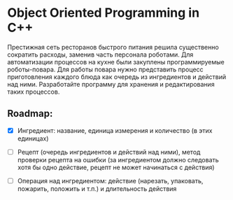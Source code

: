 # Object Oriented Programming in C++

Престижная сеть ресторанов быстрого питания решила существенно сократить расходы, заменив часть персонала роботами.
Для автоматизации процессов на кухне были закуплены программируемые роботы-повара. 
Для работы повара нужно представить процесс приготовления каждого блюда как очередь из ингредиентов и действий над ними. 
Разработайте программу для хранения и редактирования таких процессов.

## Roadmap:
- [x] Ингредиент: название, единица измерения и количество (в этих единицах)
- [ ] Рецепт (очередь ингредиентов и действий над ними), метод проверки рецепта на ошибки (за ингредиентом должно следовать хотя бы одно действие, 
рецепт не может начинаться с действия)
- [ ] Операция над ингредиентом: действие (нарезать, упаковать, пожарить, положить и т.п.) и длительность действия

